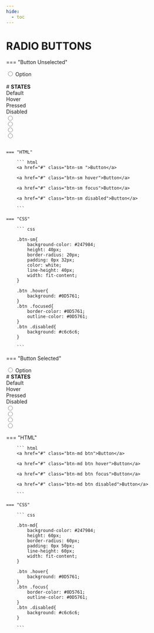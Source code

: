 ```yaml
---
hide:
  - toc
---
```

# **RADIO BUTTONS**
=== "Button Unselected"
    <div class="btn-grid-1">
        <div class="grid-items"> 
            <input type="radio" class="radio-btn" id="alpha">
            <label for="option">Option</label>
        </div>
    </div>
    <br>
    # **STATES**
    <div class="btn-grid-4">
        <div class="grid-items">Default<br></div>
        <div class="grid-items">Hover</div>
        <div class="grid-items">Pressed</div>
        <div class="grid-items">Disabled</div>
        <div class="grid-items"> 
            <input type="radio" class="radio-btn">
        </div>
        <div class="grid-items"> 
            <input type="radio"> 
        </div>
        <div class="grid-items"> 
            <input type="radio">
        </div>
        <div class="grid-items"> 
            <input type="radio">
        </div>
    </div>
    <br>

    === "HTML"

        ``` html
        <a href="#" class="btn-sm ">Button</a>

        <a href="#" class="btn-sm hover">Button</a>

        <a href="#" class="btn-sm focus">Button</a>

        <a href="#" class="btn-sm disabled">Button</a>
        
        ```

    === "CSS"

        ``` css

        .btn-sm{
            background-color: #247984;
            height: 40px;
            border-radius: 20px;
            padding: 0px 32px;
            color: white;
            line-height: 40px;
            width: fit-content;
        }

        .btn .hover{
            background: #0D5761;
        }
        .btn .focused{
            border-color: #0D5761;
            outline-color: #0D5761;
        }
        .btn .disabled{
            background: #c6c6c6;
        }
        
        ```
=== "Button Selected"
    <div class="btn-grid-1">
        <div class="grid-items"> 
            <input type="radio" class="radio-btn">
            <label for="option">Option</label>
        </div>
    </div>
    # **STATES**
    <div class="btn-grid-4">
        <div class="grid-items">Default<br></div>
        <div class="grid-items">Hover</div>
        <div class="grid-items">Pressed</div>
        <div class="grid-items">Disabled</div>
        <div class="grid-items"> 
            <input type="radio" class="radio-btn">
        </div>
        <div class="grid-items"> 
            <input type="radio"> 
        </div>
        <div class="grid-items"> 
            <input type="radio">
        </div>
        <div class="grid-items"> 
            <input type="radio">
        </div>
    </div>
    <br>
    === "HTML"

        ``` html
        <a href="#" class="btn-md btn">Button</a>

        <a href="#" class="btn-md btn hover">Button</a>

        <a href="#" class="btn-md btn focus">Button</a>

        <a href="#" class="btn-md btn disabled">Button</a>
        
        ```

    === "CSS"

        ``` css

        .btn-md{
            background-color: #247984;
            height: 60px;
            border-radius: 60px;
            padding: 0px 50px;
            line-height: 60px;
            width: fit-content;
        }

        .btn .hover{
            background: #0D5761;
        }
        .btn .focus{
            border-color: #0D5761;
            outline-color: #0D5761;
        }
        .btn .disabled{
            background: #c6c6c6;
        }
        
        ```       